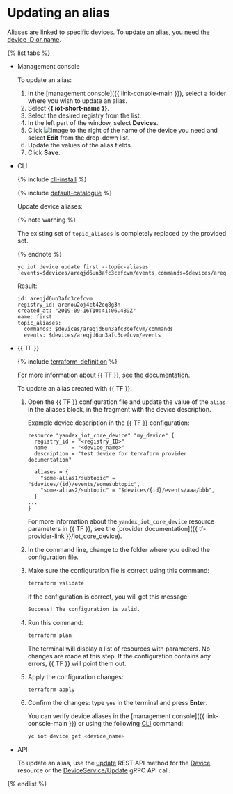 # Updating an alias

Aliases are linked to specific devices. To update an alias, you [need the device ID or name](../device-list.md).

{% list tabs %}

- Management console

   To update an alias:

   1. In the [management console]({{ link-console-main }}), select a folder where you wish to update an alias.
   1. Select **{{ iot-short-name }}**.
   1. Select the desired registry from the list.
   1. In the left part of the window, select **Devices**.
   1. Click ![image](../../../../_assets/horizontal-ellipsis.svg) to the right of the name of the device you need and select **Edit** from the drop-down list.
   1. Update the values of the alias fields.
   1. Click **Save**.

- CLI

   {% include [cli-install](../../../../_includes/cli-install.md) %}

   {% include [default-catalogue](../../../../_includes/default-catalogue.md) %}

   Update device aliases:

   {% note warning %}

   The existing set of `topic_aliases` is completely replaced by the provided set.

   {% endnote %}

   ```
   yc iot device update first --topic-aliases 'events=$devices/areqjd6un3afc3cefcvm/events,commands=$devices/areqjd6un3afc3cefcvm/commands'
   ```

   Result:
   ```
   id: areqjd6un3afc3cefcvm
   registry_id: arenou2oj4ct42eq8g3n
   created_at: "2019-09-16T10:41:06.489Z"
   name: first
   topic_aliases:
     commands: $devices/areqjd6un3afc3cefcvm/commands
     events: $devices/areqjd6un3afc3cefcvm/events
   ```

- {{ TF }}

   {% include [terraform-definition](../../../../_tutorials/terraform-definition.md) %}

   For more information about {{ TF }}, [see the documentation](../../../../tutorials/infrastructure-management/terraform-quickstart.md#install-terraform).

   To update an alias created with {{ TF }}:

   1. Open the {{ TF }} configuration file and update the value of the `alias` in the aliases block, in the fragment with the device description.

      Example device description in the {{ TF }} configuration:

      ```hcl
      resource "yandex_iot_core_device" "my_device" {
        registry_id = "<registry_ID>"
        name        = "<device_name>"
        description = "test device for terraform provider documentation"

        aliases = {
          "some-alias1/subtopic" = "$devices/{id}/events/somesubtopic",
          "some-alias2/subtopic" = "$devices/{id}/events/aaa/bbb",
        }
      ...
      }
      ```

      For more information about the `yandex_iot_core_device` resource parameters in {{ TF }}, see the [provider documentation]({{ tf-provider-link }}/iot_core_device).
   1. In the command line, change to the folder where you edited the configuration file.
   1. Make sure the configuration file is correct using this command:

      ```bash
      terraform validate
      ```

      If the configuration is correct, you will get this message:

      ```bash
      Success! The configuration is valid.
      ```

   1. Run this command:

      ```bash
      terraform plan
      ```

      The terminal will display a list of resources with parameters. No changes are made at this step. If the configuration contains any errors, {{ TF }} will point them out.
   1. Apply the configuration changes:

      ```bash
      terraform apply
      ```

   1. Confirm the changes: type `yes` in the terminal and press **Enter**.

      You can verify device aliases in the [management console]({{ link-console-main }}) or using the following [CLI](../../../../cli/quickstart.md) command:

      ```bash
      yc iot device get <device_name>
      ```

- API

   To update an alias, use the [update](../../../api-ref/Device/update.md) REST API method for the [Device](../../../api-ref/Device/index.md) resource or the [DeviceService/Update](../../../api-ref/grpc/device_service.md#Update) gRPC API call.

{% endlist %}
